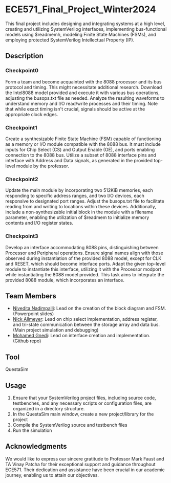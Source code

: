 # ECE571_Final_Project_Winter2024

This final project includes designing and integrating systems at a high level, creating and utilizing 
SystemVerilog interfaces, implementing bus-functional models using $readmemh, modeling Finite State Machines (FSMs), 
and employing protected SystemVerilog Intellectual Property (IP).

## Description

### Checkpoint0

Form a team and become acquainted with the 8088 processor and its bus protocol and timing. 
This might necessitate additional research. Download the Intel8088 model provided and execute it 
with various bus operations, adjusting the busops.txt file as needed. 
Analyze the resulting waveforms to understand memory and I/O read/write processes and their timing. 
Note that while exact timing isn't crucial, signals should be active at the appropriate clock edges.

### Checkpoint1

Create a synthesizable Finite State Machine (FSM) capable of functioning as a memory or I/O module 
compatible with the 8088 bus. It must include inputs for Chip Select (CS) and Output Enable (OE), 
and ports enabling connection to the 8088 bus. Utilize a subset of 8088 interface pins and interface 
with Address and Data signals, as generated in the provided top-level module by the professor.

### Checkpoint2

Update the main module by incorporating two 512KiB memories, each responding to specific address ranges, 
and two I/O devices, each responsive to designated port ranges. Adjust the busops.txt file to facilitate 
reading from and writing to locations within these devices. Additionally, include a non-synthesizable initial block 
in the module with a filename parameter, enabling the utilization of $readmem to initialize memory contents and I/O register states.

### Checkpoint3

Develop an interface accommodating 8088 pins, distinguishing between Processor and Peripheral operations. Ensure signal names 
align with those observed during instantiation of the provided 8088 model, except for CLK and RESET, which should become 
interface ports. Adapt the given top-level module to instantiate this interface, utilizing it with the Processor modport 
while instantiating the 8088 model provided. This task aims to integrate the provided 8088 module, which incorporates an interface.

## Team Members

- [Nivedita Nadimpalli](nivenadi@pdx.edu): Lead on the creation of the block diagram and FSM. (Powerpoint slides)
- [Nick Allmeyer](nall2@pdx.edu): Lead on chip select implementation, address register, and tri-state communication between the storage array and data bus. (Main project simulation and debugging)
- [Mohamed Gnedi](gnedi@pdx.edu): Lead on interface creation and implementation. (Github repo)

## Tool

QuestaSim 

## Usage

1. Ensure that your SystemVerilog project files, including source code, testbenches, and any necessary scripts or configuration files, 
are organized in a directory structure.
2. In the QuestaSim main window, create a new project/library for the project
3. Compile the SystemVerilog source and testbench files
4. Run the simulation

## Acknowledgments

We would like to express our sincere gratitude to Professor Mark Faust and TA Vinay Patcha for their exceptional support and 
guidance throughout ECE571. Their dedication and assistance have been crucial in our academic journey, enabling us to attain our objectives.
